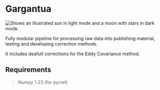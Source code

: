 # Gargantua

<picture>
  <source media="(prefers-color-scheme: dark)" srcset="logo_dark.png">
  <source media="(prefers-color-scheme: light)" srcset="logo.png">
  <img alt="Shows an illustrated sun in light mode and a moon with stars in dark mode." src="https://user-images.githubusercontent.com/25423296/163456779-a8556205-d0a5-45e2-ac17-42d089e3c3f8.png">
</picture>


Fully modular pipeline for processing raw data into publishing material, testing and developing correction methods.

It includes deafult corrections for the Eddy Covariance method.

## Requirements

> Numpy 1.23 (for pycwt)
